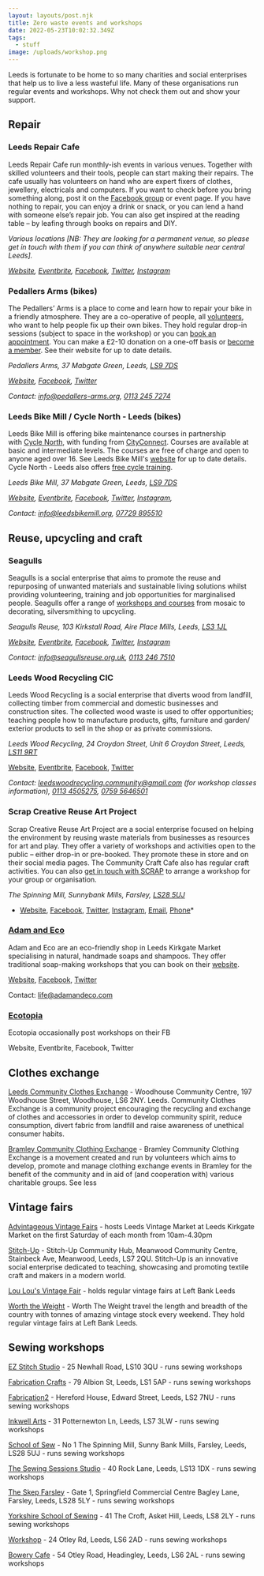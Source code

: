 ```yaml
---
layout: layouts/post.njk
title: Zero waste events and workshops
date: 2022-05-23T10:02:32.349Z
tags:
  - stuff
image: /uploads/workshop.png
---
```

Leeds is fortunate to be home to so many charities and social enterprises that help us to live a less wasteful life. Many of these organisations run regular events and workshops. Why not check them out and show your support.

## Repair

### Leeds Repair Cafe

Leeds Repair Cafe run monthly-ish events in various venues. Together with skilled volunteers and their tools, people can start making their repairs. The cafe usually has volunteers on hand who are expert fixers of clothes, jewellery, electricals and computers. If you want to check before you bring something along, post it on the [Facebook group](https://www.facebook.com/groups/252645815067316/) or event page. If you have nothing to repair, you can enjoy a drink or snack, or you can lend a hand with someone else’s repair job. You can also get inspired at the reading table – by leafing through books on repairs and DIY.

*Various locations \[NB: They are looking for a permanent venue, so please get in touch with them if you can think of anywhere suitable near central Leeds].*

*[Website](https://therestartproject.org/groups/repair-cafe-leeds/), [Eventbrite](https://www.eventbrite.co.uk/o/leeds-repair-cafe-29184288933), [Facebook](https://www.facebook.com/groups/252645815067316/), [Twitter](https://twitter.com/repaircafeleeds), [Instagram](https://www.instagram.com/repaircafeleeds/)*

### Pedallers Arms (bikes)

The Pedallers’ Arms is a place to come and learn how to repair your bike in a friendly atmosphere. They are a co-operative of people, all [volunteers](https://pedallers-arms.org/volunteering/ "Volunteering"), who want to help people fix up their own bikes. They hold regular drop-in sessions (subject to space in the workshop) or you can [book an appointment](https://pedallers-arms.org/sessions/). You can make a £2-10 donation on a one-off basis or [become a member](https://pedallers-arms.org/membership/). See their website for up to date details.

*Pedallers Arms, 37 Mabgate Green, Leeds, [LS9 7DS](https://www.google.co.uk/maps/place/Leeds+LS9+7DS/@53.8009965,-1.535034,17z/data=!3m1!4b1!4m5!3m4!1s0x48795c118485938f:0xb9409d3ca65e8c18!8m2!3d53.8009116!4d-1.5325926)*

*[Website](https://pedallers-arms.org/), [Facebook](https://www.facebook.com/Pedallers/), [Twitter](https://twitter.com/pedallersarms)*

*Contact: [info@pedallers-arms.org](mailto:info@pedallers-arms.org), [0113 245 7274](tel:01132457274)*

### Leeds Bike Mill / Cycle North - Leeds (bikes)

Leeds Bike Mill is offering bike maintenance courses in partnership with [Cycle North](https://www.cyclenorth.co.uk/), with funding from [CityConnect](https://www.cyclecityconnect.co.uk/). Courses are available at basic and intermediate levels. The courses are  free of charge and open to anyone aged over 16. See Leeds Bike Mill's [website](https://leedsbikemill.org/training-courses/) for up to date details. Cycle North - Leeds also offers [free cycle training](https://www.cyclenorth.co.uk/adults).

*Leeds Bike Mill, 37 Mabgate Green, Leeds, [LS9 7DS](https://www.google.co.uk/maps/place/Leeds+LS9+7DS/@53.8009965,-1.535034,17z/data=!3m1!4b1!4m5!3m4!1s0x48795c118485938f:0xb9409d3ca65e8c18!8m2!3d53.8009116!4d-1.5325926)*

*[Website](https://leedsbikemill.org/training-courses/), [Eventbrite](https://www.eventbrite.co.uk/o/cycle-north-leeds-33326835183), [Facebook](https://www.facebook.com/LeedsBikeMill/), [Twitter](https://twitter.com/LeedsBikeMill), [Instagram](https://www.instagram.com/leedsbikemill/),* 

*Contact: [info@leedsbikemill.org](mailto:info@leedsbikemill.org), [07729 895510](tel:07729895510)*

## **Reuse, upcycling and craft**

### **Seagulls** 

Seagulls is a social enterprise that aims to promote the reuse and repurposing of unwanted materials and sustainable living solutions whilst providing volunteering, training and job opportunities for marginalised people. Seagulls offer a range of [workshops and courses](https://seagullsreuse.org.uk/lifehouse/) from mosaic to decorating, silversmithing to upcycling.

*Seagulls Reuse, 103 Kirkstall Road, Aire Place Mills, Leeds, [LS3 1JL](https://www.google.co.uk/maps/place/Kirkstall+Rd,+Leeds+LS3+1JL/@53.800862,-1.5748179,17z/data=!3m1!4b1!4m5!3m4!1s0x48795eb9f8669167:0x230d49e9fa658c75!8m2!3d53.8014725!4d-1.5721078)*

*[Website](https://seagullsreuse.org.uk/lifehouse/), [Eventbrite](https://www.eventbrite.co.uk/o/seagulls-13123520058), [Facebook](https://www.facebook.com/seagullspaint), [Twitter](https://twitter.com/seagullspaint), [Instagram](https://www.instagram.com/seagullsworkshops/)*

*Contact: [info@seagullsreuse.org.uk](mailto:info@seagullsreuse.org.uk), [0113 246 7510](<tel:0113 246 7510>)*

### Leeds Wood Recycling CIC

Leeds Wood Recycling is a social enterprise that diverts wood from landfill, collecting timber from commercial and domestic businesses and construction sites. The collected wood waste is used to offer opportunities; teaching people how to manufacture products, gifts, furniture and garden/ exterior products to sell in the shop or as private commissions. 

*Leeds Wood Recycling, 24 Croydon Street, Unit 6 Croydon Street, Leeds, [LS11 9RT](https://www.google.co.uk/maps/place/Croydon+St,+Holbeck,+Leeds+LS11+9RT/@53.7876394,-1.5680495,17z/data=!3m1!4b1!4m5!3m4!1s0x48795e9715c48607:0x5419a7ad994c58c5!8m2!3d53.7877258!4d-1.5660096)*

[Website](http://www.leedswoodrecycling.co.uk/), [Eventbrite](https://www.eventbrite.co.uk/o/leeds-wood-recycling-cic-17821261660), [Facebook](https://www.facebook.com/leedswoodrecycling), [Twitter](https://www.twitter.com/leeds_wood)

*Contact: [leedswoodrecycling.community@gmail.com](mailto:leedswoodrecycling.community@gmail.com) (for workshop classes information), [0113 4505275](<tel:0113 4505275>), [0759 5646501](<tel:0759 5646501>)*

### Scrap Creative Reuse Art Project

Scrap Creative Reuse Art Project are a social enterprise focused on helping the environment by reusing waste materials from businesses as resources for art and play. They offer a variety of workshops and activities open to the public – either drop-in or pre-booked. They promote these in store and on their social media pages. The Community Craft Cafe also has regular craft activities. You can also [get in touch with SCRAP](mailto:admin@scrapstuff.co.uk) to arrange a workshop for your group or organisation.

*The Spinning Mill, Sunnybank Mills, Farsley, [LS28 5UJ](https://www.google.co.uk/maps/place/Town+St,+Farsley,+Pudsey+LS28+5UJ/@53.8142273,-1.6739252,17z/data=!3m1!4b1!4m5!3m4!1s0x487be21d171292ab:0x654c3c825fef2406!8m2!3d53.8140806!4d-1.6714749)*

* [Website](https://scrapstuff.co.uk/), [Facebook](https://www.facebook.com/scrapleeds/events), [Twitter](https://twitter.com/scrapleeds), [Instagram](https://www.instagram.com/scrapleeds/), [Email](mailto:hello@scrapstuff.co.uk), [Phone](tel:01133452627)*

### [Adam and Eco](https://www.adamandeco.com/pages/traditional-soap-making-workshops) 

Adam and Eco are an eco-friendly shop in Leeds Kirkgate Market specialising in natural, handmade soaps and shampoos. They offer traditional soap-making workshops that you can book on their [website](https://www.adamandeco.com/products/soap-making-workshops).

[Website](https://www.adamandeco.com/pages/traditional-soap-making-workshops), [Facebook](https://www.facebook.com/adamandeco), [Twitter](https://twitter.com/adamandecouk)

Contact: [life@adamandeco.com](mailto:life@adamandeco.com)

### [Ecotopia](https://www.facebook.com/ecotopialeeds/events) 

Ecotopia occasionally post workshops on their FB

 Website, Eventbrite, Facebook, Twitter



## Clothes exchange 

[Leeds Community Clothes Exchange](https://www.eventbrite.co.uk/o/leeds-community-clothes-exchange-17833858223) - Woodhouse Community Centre, 197 Woodhouse Street, Woodhouse, LS6 2NY. Leeds. Community Clothes Exchange is a community project encouraging the recycling and exchange of clothes and accessories in order to develop community spirit, reduce consumption, divert fabric from landfill and raise awareness of unethical consumer habits. 

[Bramley Community Clothing Exchange](https://www.facebook.com/BramleyCommunityClothingExchange/) - Bramley Community Clothing Exchange is a movement created and run by volunteers which aims to develop, promote and manage clothing exchange events in Bramley for the benefit of the community and in aid of (and cooperation with) various charitable groups. See less



## Vintage fairs

[Advintageous Vintage Fairs](https://www.eventbrite.co.uk/o/advintageous-vintage-fairs-42719416213) - hosts Leeds Vintage Market at Leeds Kirkgate Market on the first Saturday of each month from 10am-4.30pm

[Stitch-Up](https://www.eventbrite.co.uk/o/stitch-up-8556093319) - Stitch-Up Community Hub, Meanwood Community Centre, Stainbeck Ave, Meanwood, Leeds, LS7 2QU. Stitch-Up is an innovative social enterprise dedicated to teaching, showcasing and promoting textile craft and makers in a modern world.

[Lou Lou's Vintage Fair](https://www.eventbrite.co.uk/o/lou-lous-vintage-fair-42182906753) - holds regular vintage fairs at Left Bank Leeds 

[Worth the Weight](https://www.eventbrite.co.uk/o/worth-the-weight-20070183683) - Worth The Weight travel the length and breadth of the country with tonnes of amazing vintage stock every weekend. They hold regular vintage fairs at Left Bank Leeds.



## Sewing workshops

[EZ Stitch Studio](https://ez-stitch-studio.square.site/) - 25 Newhall Road, LS10 3QU - runs sewing workshops

[Fabrication Crafts](https://www.fabric-ation.co.uk/) - 79 Albion St, Leeds, LS1 5AP - runs sewing workshops

[Fabrication2](https://www.fabric-ation.co.uk/) - Hereford House, Edward Street, Leeds, LS2 7NU - runs sewing workshops

[Inkwell Arts](https://www.inkwellarts.org.uk/) - 31 Potternewton Ln, Leeds, LS7 3LW - runs sewing workshops

[School of Sew](http://schoolofsew.com/) - No 1 The Spinning Mill, Sunny Bank Mills, Farsley, Leeds, LS28 5UJ - runs sewing workshops

[The Sewing Sessions Studio](https://thesewingsessions.wordpress.com/) - 40 Rock Lane, Leeds, LS13 1DX - runs sewing workshops

[The Skep Farsley](https://www.facebook.com/skepknitquilt/) - Gate 1, Springfield Commercial Centre Bagley Lane, Farsley, Leeds, LS28 5LY - runs sewing workshops

[Yorkshire School of Sewing](https://yorkshireschoolofsewing.wordpress.com/) - 41 The Croft, Asket Hill, Leeds, LS8 2LY - runs sewing workshops

[Workshop](https://helloworkshop.co.uk/) - 24 Otley Rd, Leeds, LS6 2AD - runs sewing workshops

[Bowery Cafe](https://www.thebowery.org/) - 54 Otley Road, Headingley, Leeds, LS6 2AL - runs sewing workshops